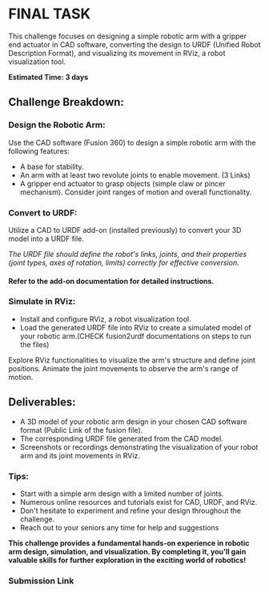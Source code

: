 # FINAL TASK
This challenge focuses on designing a simple robotic arm with a gripper end actuator in CAD software, converting the design to URDF (Unified Robot Description Format), and visualizing its movement in RViz, a robot visualization tool.

**Estimated Time: 3 days**

## Challenge Breakdown:

### Design the Robotic Arm:

Use the CAD software (Fusion 360) to design a simple robotic arm with the following features:

* A base for stability.
* An arm with at least two revolute joints to enable movement. (3 Links)
* A gripper end actuator to grasp objects (simple claw or pincer mechanism).
Consider joint ranges of motion and overall functionality.

### Convert to URDF:

Utilize a CAD to URDF add-on (installed previously) to convert your 3D model into a URDF file.

*The URDF file should define the robot's links, joints, and their properties (joint types, axes of rotation, limits) correctly for effective conversion.*

#### Refer to the add-on documentation for detailed instructions.

### Simulate in RViz:

* Install and configure RViz, a robot visualization tool.
* Load the generated URDF file into RViz to create a simulated model of your robotic arm.(CHECK fusion2urdf documentations on steps to run the files) 

Explore RViz functionalities to visualize the arm's structure and define joint positions.
Animate the joint movements to observe the arm's range of motion.

## Deliverables:

* A 3D model of your robotic arm design in your chosen CAD software format (Public Link of the fusion file).
* The corresponding URDF file generated from the CAD model.
* Screenshots or recordings demonstrating the visualization of your robot arm and its joint movements in RViz.

### Tips:
* Start with a simple arm design with a limited number of joints.
* Numerous online resources and tutorials exist for CAD, URDF, and RViz.
* Don't hesitate to experiment and refine your design throughout the challenge.
* Reach out to your seniors any time for help and suggestions

**This challenge provides a fundamental hands-on experience in robotic arm design, simulation, and visualization. By completing it, you'll gain valuable skills for further exploration in the exciting world of robotics!**

### Submission Link